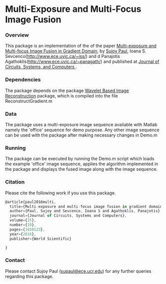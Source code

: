 # Multi-Exposure and Multi-Focus Image Fusion

### Overview
This package is an implementation of the of the paper [Multi-exposure and Multi-focus Image Fusion in Gradient Domain](http://www.worldscientific.com/doi/pdf/10.1142/S0218126616501231), by [Sujoy Paul](http://www.ee.ucr.edu/~supaul/),  Ioana S. Sevcenco(http://www.ece.uvic.ca/~iss/) and d Panajotis Agathoklis(http://www.ece.uvic.ca/~panagath/) and published at [Journal of Circuits, Systems, and Computers
](http://www.worldscientific.com/worldscinet/jcsc).

### Dependencies
The package depends on the package [Wavelet Based Image Reconstruction](http://www.mathworks.com/matlabcentral/fileexchange/48066-wavelet-based-image-reconstruction-from-gradient-data) package, which is compiled into the file ReconstructGradient.m

### Data
The package uses a multi-exposure image sequence available with Matlab namely the 'office' sequence for demo purpose. Any other image sequence can be used with the package after making necessary changes in Demo.m

### Running
The package can be executed by running the Demo.m script which loads the example 'office' image sequence, applies the algorithm implemented in the package and displays the fused image along with the image sequence.

### Citation
Please cite the following work if you use this package.
```javascript
@article{paul2016multi,
  title={Multi-exposure and multi-focus image fusion in gradient domain},
  author={Paul, Sujoy and Sevcenco, Ioana S and Agathoklis, Panajotis},
  journal={Journal of Circuits, Systems and Computers},
  volume={25},
  number={10},
  pages={1650123},
  year={2016},
  publisher={World Scientific}

}
```

### Contact
Please contact Sujoy Paul (supaul@ece.ucr.edu) for any further queries regarding this package.





